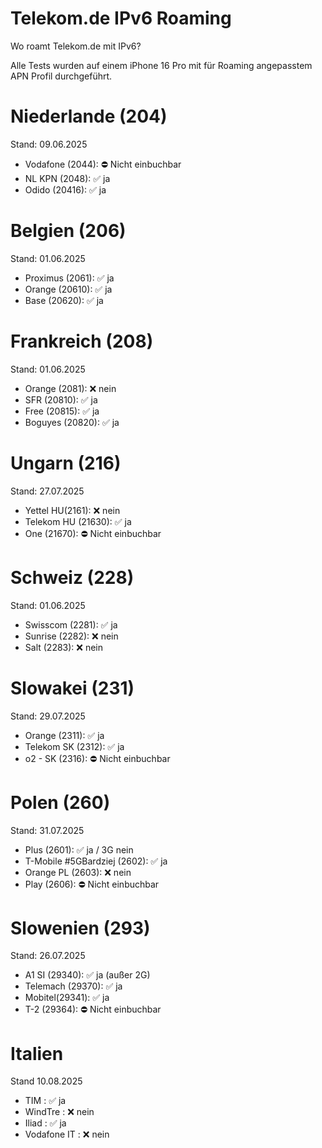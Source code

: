 # Telekom.de IPv6 Roaming
Wo roamt Telekom.de mit IPv6?

Alle Tests wurden auf einem iPhone 16 Pro mit für Roaming angepasstem APN Profil durchgeführt.

# Niederlande (204)
Stand: 09.06.2025
- Vodafone (2044): ⛔️ Nicht einbuchbar
- NL KPN (2048): ✅ ja
- Odido (20416): ✅ ja

 # Belgien (206)
Stand: 01.06.2025
- Proximus (2061): ✅ ja
- Orange (20610): ✅ ja
- Base (20620): ✅ ja

# Frankreich (208)
Stand: 01.06.2025
- Orange (2081): ❌ nein
- SFR (20810): ✅ ja
- Free (20815): ✅ ja
- Boguyes (20820): ✅ ja

# Ungarn (216)
Stand: 27.07.2025
- Yettel HU(2161): ❌ nein
- Telekom HU (21630): ✅ ja
- One (21670): ⛔️ Nicht einbuchbar

# Schweiz (228)
Stand: 01.06.2025
- Swisscom (2281): ✅ ja
- Sunrise (2282): ❌ nein
- Salt (2283): ❌ nein

# Slowakei (231)
Stand: 29.07.2025
- Orange (2311): ✅ ja
- Telekom SK (2312): ✅ ja
- o2 - SK (2316): ⛔️ Nicht einbuchbar

# Polen (260)
Stand: 31.07.2025
- Plus (2601): ✅ ja / 3G nein
- T-Mobile #5GBardziej (2602): ✅ ja
- Orange PL (2603): ❌ nein
- Play (2606): ⛔️ Nicht einbuchbar

# Slowenien (293)
Stand: 26.07.2025
- A1 SI (29340): ✅ ja (außer 2G)
- Telemach (29370):  ✅ ja
- Mobitel(29341): ✅ ja
- T-2 (29364): ⛔️ Nicht einbuchbar

# Italien
Stand 10.08.2025
- TIM : ✅ ja
- WindTre : ❌ nein
- Iliad : ✅ ja
- Vodafone IT : ❌ nein

